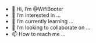 - 👋 Hi, I’m @WifiBooter
- 👀 I’m interested in ...
- 🌱 I’m currently learning ...
- 💞️ I’m looking to collaborate on ...
- 📫 How to reach me ...

<!---
WifiBooter/WifiBooter is a ✨ special ✨ repository because its `README.md` (this file) appears on your GitHub profile.
You can click the Preview link to take a look at your changes.
--->
